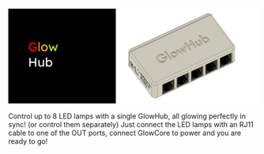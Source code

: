 ![GlowHub](readme/header.jpg)

Control up to 8 LED lamps with a single GlowHub, all glowing perfectly in sync! (or control them separately) Just connect the LED lamps with an RJ11 cable to one of the OUT ports, connect GlowCore to power and you are ready to go!